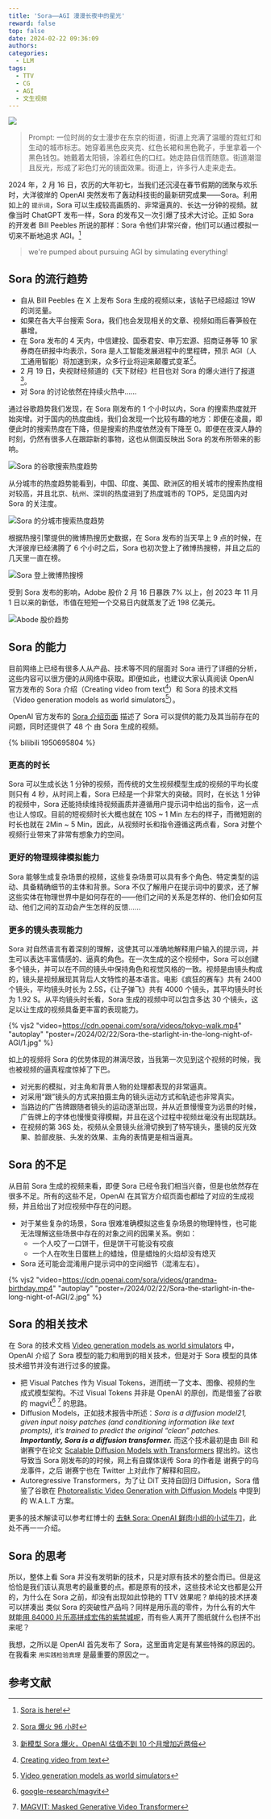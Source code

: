 ```yaml
---
title: 'Sora——AGI 漫漫长夜中的星光'
reward: false
top: false
date: 2024-02-22 09:36:09
authors:
categories:
  - LLM
tags:
  - TTV
  - CG
  - AGI
  - 文生视频
---
```


![](1.jpg)

> Prompt: 一位时尚的女士漫步在东京的街道，街道上充满了温暖的霓虹灯和生动的城市标志。她穿着黑色皮夹克、红色长裙和黑色靴子，手里拿着一个黑色钱包。她戴着太阳镜，涂着红色的口红。她走路自信而随意。街道潮湿且反光，形成了彩色灯光的镜面效果。街道上，许多行人走来走去。

2024 年，2 月 16 日，农历的大年初七，当我们还沉浸在春节假期的团聚与欢乐时，大洋彼岸的 OpenAI 突然发布了轰动科技街的最新研究成果——Sora。利用如上的 `提示词`，Sora 可以生成较高画质的、非常逼真的、长达一分钟的视频。就像当时 ChatGPT 发布一样，Sora 的发布又一次引爆了技术大讨论。正如 Sora 的开发者 Bill Peebles 所说的那样：Sora 令他们非常兴奋，他们可以通过模拟一切来不断地追求 AGI。[^billpeeb]

> we're pumped about pursuing AGI by simulating everything! 

<!--more-->

## Sora 的流行趋势
* 自从 Bill Peebles 在 X 上发布 Sora 生成的视频以来，该帖子已经超过 19W 的浏览量。
* 如果在各大平台搜索 Sora，我们也会发现相关的文章、视频如雨后春笋般在暴增。
* 在 Sora 发布的 4 天内，中信建投、国泰君安、申万宏源、招商证券等 10 家券商在研报中均表示，Sora 是人工智能发展进程中的里程碑，预示 AGI（人工通用智能）将加速到来，众多行业将迎来颠覆式变革[^cctv_sora]。
* 2 月 19 日，央视财经频道的《天下财经》栏目也对 Sora 的爆火进行了报道[^cctv_2]。
* 对 Sora 的讨论依然在持续火热中……

通过谷歌趋势我们发现，在 Sora 刚发布的 1 个小时以内，Sora 的搜索热度就开始突增。对于国内的热度曲线，我们会发现一个比较有趣的地方：即便在凌晨，即便此时的搜索热度在下降，但是搜索的热度依然没有下降至 0。即便在夜深人静的时刻，仍然有很多人在跟踪新的事物，这也从侧面反映出 Sora 的发布所带来的影响。

![Sora 的谷歌搜索热度趋势](sora_google_trend.png)

从分城市的热度趋势能看到，中国、印度、美国、欧洲区的相关城市的搜索热度相对较高，并且北京、杭州、深圳的热度进到了热度城市的 TOP5，足见国内对 Sora 的关注度。

![Sora 的分城市搜索热度趋势](sora_hot_city.png)

根据热搜引擎提供的微博热搜历史数据，在 Sora 发布的当天早上 9 点的时候，在大洋彼岸已经沸腾了 6 个小时之后，Sora 也初次登上了微博热搜榜，并且之后的几天里一直在榜。

![Sora 登上微博热搜榜](Sora_weibo_hot_search.png)

受到 Sora 发布的影响，Adobe 股价 2 月 16 日暴跌 7% 以上，创 2023 年 11 月 1 日以来的新低，市值在短短一个交易日内就蒸发了近 198 亿美元。

![Abode 股价趋势](adobe_stock.png)

## Sora 的能力
目前网络上已经有很多人从产品、技术等不同的层面对 Sora 进行了详细的分析，这些内容可以很方便的从网络中获取。即便如此，也建议大家认真阅读 OpenAI 官方发布的 Sora 介绍（Creating video from text[^sora_homepage]）和 Sora 的技术文档（Video generation models as world simulators[^sora_tr]）。

OpenAI 官方发布的 [Sora 介绍页面](https://openai.com/sora) 描述了 Sora 可以提供的能力及其当前存在的问题，同时还提供了 48 个 由 Sora 生成的视频。

{% bilibili 1950695804 %}

### 更高的时长
Sora 可以生成长达 1 分钟的视频，而传统的文生视频模型生成的视频的平均长度则只有 4 秒，从时间上看，Sora 已经是一个非常大的突破。同时，在长达 1 分钟的视频中，Sora 还能持续维持视频画质并遵循用户提示词中给出的指令，这一点也让人惊叹。目前的短视频时长大概也就在 10S ~ 1 Min 左右的样子，而微短剧的时长也就在 2Min ~ 5 Min，因此，从视频时长和指令遵循这两点看，Sora 对整个视频行业带来了非常有想象力的空间。

### 更好的物理规律模拟能力
Sora 能够生成复杂场景的视频，这些复杂场景可以具有多个角色、特定类型的运动、具备精确细节的主体和背景。Sora 不仅了解用户在提示词中的要求，还了解这些实体在物理世界中是如何存在的——他们之间的关系是怎样的、他们会如何互动、他们之间的互动会产生怎样的反馈……

### 更多的镜头表现能力
Sora 对自然语言有着深刻的理解，这使其可以准确地解释用户输入的提示词，并生可以表达丰富情感的、逼真的角色。在一次生成的这个视频中，Sora 可以创建多个镜头，并可以在不同的镜头中保持角色和视觉风格的一致。视频是由镜头构成的，镜头是视频展现其背后人文特性的基本语言。电影《疯狂的赛车》共有 2400 个镜头，平均镜头时长为 2.5S，《让子弹飞》共有 4000 个镜头，其平均镜头时长为 1.92 S。从平均镜头时长看，Sora 生成的视频中可以包含多达 30 个镜头，这足以让生成的视频具备更丰富的表现能力。

{% vjs2 
"video=https://cdn.openai.com/sora/videos/tokyo-walk.mp4" "autoplay" "poster=/2024/02/22/Sora-the-starlight-in-the-long-night-of-AGI/1.jpg"
%}

如上的视频将 Sora 的优势体现的淋漓尽致，当我第一次见到这个视频的时候，我也被视频的逼真程度惊掉了下巴。
* 对光影的模拟，对主角和背景人物的处理都表现的非常逼真。
* 对采用“跟”镜头的方式来拍摄主角的镜头运动方式和轨迹也非常真实。
* 当路边的广告牌跟随者镜头的运动逐渐出现，并从近景慢慢变为远景的时候，广告牌上的字体也慢慢变得模糊，并且在这个过程中视频丝毫没有出现跳跃。
* 在视频的第 36S 处，视频从全景镜头丝滑切换到了特写镜头，墨镜的反光效果、脸部皮肤、头发的效果、主角的表情更是相当逼真。


## Sora 的不足
从目前 Sora 生成的视频来看，即便 Sora 已经令我们相当兴奋，但是也依然存在很多不足。所有的这些不足，OpenAI 在其官方介绍页面也都给了对应的生成视频，并且给出了对应视频中存在的问题。
* 对于某些复杂的场景，Sora 很难准确模拟这些复杂场景的物理特性，也可能无法理解这些场景中存在的对象之间的因果关系。例如：
    * 一个人咬了一口饼干，但是饼干可能没有咬痕
    * 一个人在吹生日蛋糕上的蜡烛，但是蜡烛的火焰却没有熄灭
* Sora 还可能会混淆用户提示词中的空间细节（混淆左右）。

{% vjs2 
"video=https://cdn.openai.com/sora/videos/grandma-birthday.mp4" "autoplay" "poster=/2024/02/22/Sora-the-starlight-in-the-long-night-of-AGI/2.jpg"
%}

## Sora 的相关技术
在 Sora 的技术文档 [Video generation models as world simulators](https://openai.com/research/video-generation-models-as-world-simulators) 中，OpenAI 介绍了 Sora 模型的能力和用到的相关技术，但是对于 Sora 模型的具体技术细节并没有进行过多的披露。
* 把 Visual Patches 作为 Visual Tokens，进而统一了文本、图像、视频的生成式模型架构。不过 Visual Tokens 并非是 OpenAI 的原创，而是借鉴了谷歌的 magvit[^magvit] [^magvit_paper] 的思路。
* Diffusion Models，正如技术报告中所述：*Sora is a diffusion model21, given input noisy patches (and conditioning information like text prompts), it’s trained to predict the original “clean” patches. **Importantly, Sora is a diffusion transformer.*** 而这个技术最初是由 Bill 和 谢赛宁在论文 [Scalable Diffusion Models with Transformers](https://arxiv.org/abs/2212.09748) 提出的。这也导致当 Sora 刚发布的的时候，网上有自媒体误传 Sora 的作者是 谢赛宁的乌龙事件，之后 谢赛宁也在 Twitter 上对此作了解释和回应。
* Autoregressive Transformers，为了让 DiT 支持自回归 Diffusion，Sora 借鉴了谷歌在 [Photorealistic Video Generation with Diffusion Models](https://arxiv.org/abs/2312.06662) 中提到的 W.A.L.T 方案。

更多的技术解读可以参考红博士的 [去魅 Sora: OpenAI 鲜肉小组的小试牛刀](https://mp.weixin.qq.com/s/H8UYQ27nNPbW2jetseJgYQ)，此处不再一一介绍。

## Sora 的思考
所以，整体上看 Sora 并没有发明新的技术，只是对原有技术的整合而已。但是这恰恰是我们该认真思考的最重要的点。都是原有的技术，这些技术论文也都是公开的，为什么在 Sora 之前，却没有出现如此惊艳的 TTV 效果呢？单纯的技术拼凑可以拼凑出 类似 Sora 的突破性产品吗？同样是用乐高的零件，为什么有的大牛就能[用 84000 片乐高拼成宏伟的紫禁城呢](https://zhuanlan.zhihu.com/p/336748815)，而有些人离开了图纸就什么也拼不出来呢？

我想，之所以是 OpenAI 首先发布了 Sora，这里面肯定是有某些特殊的原因的。在我看来 `用实践检验真理` 是最重要的原因之一。

## 参考文献
[^billpeeb]: [Sora is here!](https://twitter.com/billpeeb/status/1758194105111269697?s=20)
[^cctv_sora]: [Sora 爆火 96 小时](https://news.cctv.com/2024/02/20/ARTINzD0eOR0jQxxVZxibLQT240220.shtml)
[^cctv_2]: [新模型 Sora 爆火，OpenAI 估值不到 10 个月增加近两倍](https://www.toutiao.com/article/7337293210861388303/)
[^sora_homepage]: [Creating video from text](https://openai.com/sora)
[^sora_tr]: [Video generation models as world simulators](https://openai.com/research/video-generation-models-as-world-simulators)
[^DiTs]: [Scalable Diffusion Models with Transformers](https://arxiv.org/abs/2212.09748)
[^dm]: [一文弄懂 Diffusion Model](https://mp.weixin.qq.com/s/rGyX0w43EifuK781i3NmHw)
[^magvit]: [google-research/magvit](https://github.com/google-research/magvit)
[^magvit_paper]: [MAGVIT: Masked Generative Video Transformer](https://arxiv.org/abs/2212.05199)